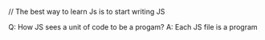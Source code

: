 // The best way to learn Js is to start writing JS

Q: How JS sees a unit of code to be a progam?
A: Each JS file is a program